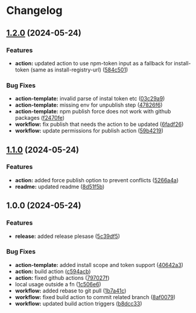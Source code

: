 # Changelog

## [1.2.0](https://github.com/alvelive/publish/compare/v1.1.0...v1.2.0) (2024-05-24)


### Features

* **action:** updated action to use npm-token input as a fallback for install-token (same as install-registry-url) ([584c501](https://github.com/alvelive/publish/commit/584c501d606c7bb83691f63c8a1f3dc3f28bb4c7))


### Bug Fixes

* **action-template:** invalid parse of instal token etc ([03c29a9](https://github.com/alvelive/publish/commit/03c29a97417fee34e60665bf7557882498f559f1))
* **action-template:** missing env for unpublish step ([47826f6](https://github.com/alvelive/publish/commit/47826f62b04ec087bf2afef06f9010d25bf963d5))
* **action-template:** npm publish force does not work with github packages ([f2470fe](https://github.com/alvelive/publish/commit/f2470fe8033b0454388f8595ea09f1a0923f3419))
* **workflow:** fix publish that needs the action to be updated ([6fadf26](https://github.com/alvelive/publish/commit/6fadf2654c78819c4a709f07d76a701b9e4b9577))
* **workflow:** update permissions for publish action ([59b4219](https://github.com/alvelive/publish/commit/59b4219d88bf0c4c68259ed9996f9c55b05ad8e7))

## [1.1.0](https://github.com/alvelive/publish/compare/v1.0.0...v1.1.0) (2024-05-24)


### Features

* **action:** added force publish option to prevent conflicts ([5266a4a](https://github.com/alvelive/publish/commit/5266a4a84b1f618a2add267dfada53816bd4fc8b))
* **readme:** updated readme ([8d51f5b](https://github.com/alvelive/publish/commit/8d51f5ba74d7b991acb01f75978feb1d6a6d0db1))

## 1.0.0 (2024-05-24)


### Features

* **release:** added release plesase ([5c39df5](https://github.com/alvelive/publish/commit/5c39df5b05f458e0812589875d3a4c2e7125d795))


### Bug Fixes

* **action-template:** added install scope and token support ([40642a3](https://github.com/alvelive/publish/commit/40642a33569605c551a6addabd669f0b94e0c998))
* **action:** build action ([c594acb](https://github.com/alvelive/publish/commit/c594acb65057be93cc2b75e71b6ba96eb9fcfa38))
* **action:** fixed github actions ([797027f](https://github.com/alvelive/publish/commit/797027f208716328c8c6d4051854896fe5365291))
* local usage outside a fn ([1c506e6](https://github.com/alvelive/publish/commit/1c506e66749364c296ac8edc7b0ddded4b50af8f))
* **workflow:** added rebase to git pull ([1b7a41c](https://github.com/alvelive/publish/commit/1b7a41ce95873ab29a1d98f320e0098aade65a6b))
* **workflow:** fixed build action to commit related branch ([8af0079](https://github.com/alvelive/publish/commit/8af0079bbde4b0807e0c9d7737820f03e40340e2))
* **workflow:** updated build action triggers ([b8dcc33](https://github.com/alvelive/publish/commit/b8dcc33622d5a31ed13088bb2637b919354f3b5b))
